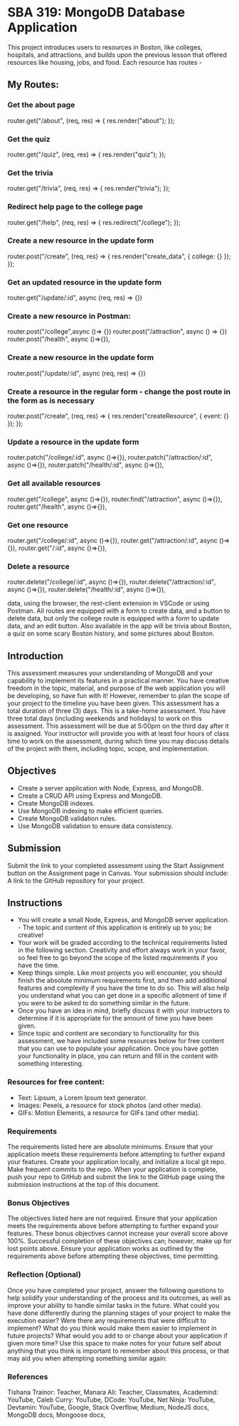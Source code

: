 # SBA 319: MongoDB Database Application
This project introduces users to resources in Boston, like colleges, hospitals, and attractions, and builds upon the previous lesson that offered resources like housing, jobs, and food.  Each resource has routes - 

## My Routes: 
### Get the about page
router.get("/about", (req, res) => {
  res.render("about");
});

### Get the quiz
router.get("/quiz", (req, res) => {
  res.render("quiz");
});

### Get the trivia
router.get("/trivia", (req, res) => {
  res.render("trivia");
});

### Redirect help page to the college page
router.get("/help", (req, res) => {
  res.redirect("/college");
});
### Create a new resource in the update form
router.post("/create", (req, res) => {
  res.render("create_data", { college: {} });
});

### Get an updated resource in the update form
router.get("/update/:id", async (req, res) => {})
### Create a new resource in Postman: 
router.post("/college",async ()=> {})
router.post("/attraction", async () => {})
router.post("/health", async ()=>{}),

### Create a new resource in the update form 
router.post("/update/:id", async (req, res) => {})
### Create a resource in the regular form - change the post route in the form as is necessary
router.post("/create", (req, res) => {
  res.render("createResource", { event: {} });
});
### Update a resource in the update form
router.patch("/college/:id", async ()=>{}), 
router.patch("/attraction/:id", async ()=>{}), 
router.patch("/health/:id", async ()=>{}), 
### Get all available resources
router.get("/college", async ()=>{}), 
router.find("/attraction", async ()=>{}), 
router.get("/health", async ()=>{}), 

### Get one resource
router.get("/college/:id", async ()=>{}), 
router.get("/attraction/:id", async ()=>{}), 
router.get("/:id", async ()=>{}), 
### Delete a resource
router.delete("/college/:id", async ()=>{}), router.delete("/attraction/:id", async ()=>{}), router.delete("/health/:id", async ()=>{}),

 data, using the browser, the rest-client extension in VSCode or using Postman.  All routes are equipped with a form to create data, and a button to delete data, but only the college route is equipped with a form to update data, and an edit button.  Also available in the app will be trivia about Boston, a quiz on some scary Boston history, and some pictures about Boston.
## Introduction

This assessment measures your understanding of MongoDB and your capability to implement its features in a practical manner. You have creative freedom in the topic, material, and purpose of the web application you will be developing, so have fun with it! However, remember to plan the scope of your project to the timeline you have been given.
This assessment has a total duration of three (3) days. This is a take-home assessment.
You have three total days (including weekends and holidays) to work on this assessment. This assessment will be due at 5:00pm on the third day after it is assigned. Your instructor will provide you with at least four hours of class time to work on the assessment, during which time you may discuss details of the project with them, including topic, scope, and implementation.

## Objectives

- Create a server application with Node, Express, and MongoDB.
- Create a CRUD API using Express and MongoDB.
- Create MongoDB indexes.
- Use MongoDB indexing to make efficient queries.
- Create MongoDB validation rules.
- Use MongoDB validation to ensure data consistency.

## Submission

Submit the link to your completed assessment using the Start Assignment button on the Assignment page in Canvas.
Your submission should include:
A link to the GitHub repository for your project.

## Instructions

- You will create a small Node, Express, and MongoDB server application. - The topic and content of this application is entirely up to you; be creative!
- Your work will be graded according to the technical requirements listed in the following section. Creativity and effort always work in your favor, so feel free to go beyond the scope of the listed requirements if you have the time.
- Keep things simple. Like most projects you will encounter, you should finish the absolute minimum requirements first, and then add additional features and complexity if you have the time to do so. This will also help you understand what you can get done in a specific allotment of time if you were to be asked to do something similar in the future.
- Once you have an idea in mind, briefly discuss it with your instructors to determine if it is appropriate for the amount of time you have been given.
- Since topic and content are secondary to functionality for this assessment, we have included some resources below for free content that you can use to populate your application. Once you have gotten your functionality in place, you can return and fill in the content with something interesting.

### Resources for free content:

- Text: Lipsum, a Lorem Ipsum text generator.
- Images: Pexels, a resource for stock photos (and other media).
- GIFs: Motion Elements, a resource for GIFs (and other media).

### Requirements

The requirements listed here are absolute minimums. Ensure that your application meets these requirements before attempting to further expand your features.
Create your application locally, and initialize a local git repo. Make frequent commits to the repo. When your application is complete, push your repo to GitHub and submit the link to the GitHub page using the submission instructions at the top of this document.

### Bonus Objectives

The objectives listed here are not required. Ensure that your application meets the requirements above before attempting to further expand your features.
These bonus objectives cannot increase your overall score above 100%. Successful completion of these objectives can; however, make up for lost points above. Ensure your application works as outlined by the requirements above before attempting these objectives, time permitting.

### Reflection (Optional)

Once you have completed your project, answer the following questions to help solidify your understanding of the process and its outcomes, as well as improve your ability to handle similar tasks in the future.
What could you have done differently during the planning stages of your project to make the execution easier?
Were there any requirements that were difficult to implement? What do you think would make them easier to implement in future projects?
What would you add to or change about your application if given more time?
Use this space to make notes for your future self about anything that you think is important to remember about this process, or that may aid you when attempting something similar again:

### References
Tishana Trainor: Teacher,
Manara Ali: Teacher,
Classmates,
Academind: YouTube,
Caleb Curry: YouTube,
DCode: YouTube,
Net Ninja: YouTube,
Devtamin: YouTube,
Google,
Stack Overflow,
Medium,
NodeJS docs,
MongoDB docs,
Mongoose docs,
